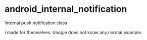 # android_internal_notification
Internal push notification class

I made for themselves. Google does not know any normal example.
